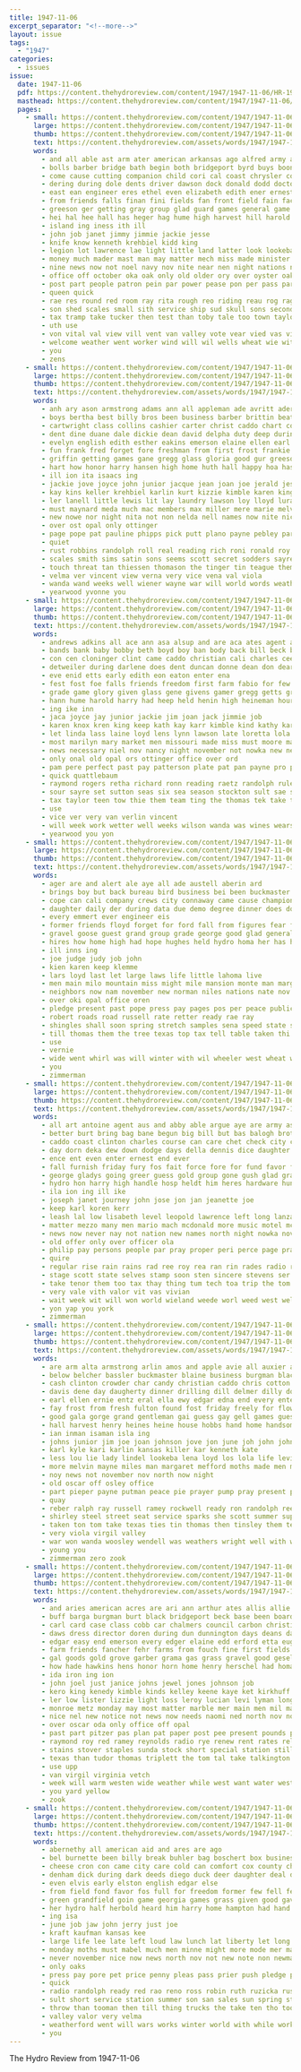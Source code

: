 ```yaml
---
title: 1947-11-06
excerpt_separator: "<!--more-->"
layout: issue
tags:
  - "1947"
categories:
  - issues
issue:
  date: 1947-11-06
  pdf: https://content.thehydroreview.com/content/1947/1947-11-06/HR-1947-11-06.pdf
  masthead: https://content.thehydroreview.com/content/1947/1947-11-06/masthead/HR-1947-11-06.jpg
  pages:
    - small: https://content.thehydroreview.com/content/1947/1947-11-06/small/HR-1947-11-06-01.jpg
      large: https://content.thehydroreview.com/content/1947/1947-11-06/large/HR-1947-11-06-01.jpg
      thumb: https://content.thehydroreview.com/content/1947/1947-11-06/thumbnails/HR-1947-11-06-01.jpg
      text: https://content.thehydroreview.com/assets/words/1947/1947-11-06/HR-1947-11-06-01.txt
      words:
        - and all able ast arm ater american arkansas ago alfred army abo are ana ameri ain altus ard aylor aca amarillo amanda america
        - bolls barber bridge bath begin both bridgeport byrd buys boon baber better bobby besand brain below began board business beter bales bey black blind brought badge bonds bond bob bring but belong bear boy brother bik bethel begun buckmaster bus buck baker byron boys blood barn bowls button buren bert buc brass bie bird ball bill been
        - come cause cutting companion child cori cal coast chrysler cora col clinton cach car company charles council came care chance county class crave court cash cessor cousin custer cane cases cotton clyde count chap church caddo center clock can city culvert case con colleen
        - dering during dole dents driver dawson dock donald dodd doctor day dav down does donalds date dam december dinner daughter drafts deep door dick drop dewey daniels due daughters degree
        - east ean engineer eres ethel even elizabeth edith ener ernest every elk earl eld ell evans edu edna
        - from friends falls finan fini fields fan front field fain face fos fair friday former ford frey farm florence fresh fund for frost fred first fone fray fee frace fell forrest found foot
        - greeson ger getting gray group glad guard games general game grain gilly given gold gin gene gaston gave gates gas gourd
        - hei hal hee hall has heger hag hume high harvest hill harold hie honorable heard hae hinton herndon house heineman hydro honor hidden horton horn held him head hatfield harrall heese half her hoe hor home hug had hail henry hundred hort holiday harry helen hons
        - island ing iness ith ill
        - john job janet jimmy jimmie jackie jesse
        - knife know kenneth krehbiel kidd king
        - legion lot lawrence lae light little land latter look lookeba like longer large levi last lugert loan let lewis living later loss leaders larger left levy
        - money much mader mast man may matter mech miss made minister monday mussen mile members miles maxine mass most more menno mar mor many mac must milliken miller master mills morris mone mount march marine main mayor
        - nine news now not noel navy nov nite near nen night nations noon necessary nick new november ney
        - office off october oka oak only old older ory over oyster oakland ong oma
        - post part people patron pein par power pease pon per pass parent patterson page purse pay proud place penny plant pulling peo payment persons public points president point present pro past pollard paper pius pen price
        - queen quick
        - rae res round red room ray rita rough reo riding reau rog rage rather rama ridenour render roll rich ready real rain ruth rion ralph rock roger rates raymond rate reer riden robert reason
        - son shed scales small sith service ship sud skull sons second sane sonny shoulder start speakes store sion states sid she siden season such sylvester ser sturgill sun senne sides saw stange said scout sich saturday stant scott starts sum still sare sue seven sees state sense soon shall sweeney saving seed south sween smith seem station sie sweet stroud school search seeds sake stock side summer six september short
        - tax tramp take tucker then test than toby tale too town taylor ten trey tess tee ted trio them team ton the title tei tackett thor tex tack topper taken tote thomas tort texas
        - uth use
        - von vital val view vill vent van valley vote vear vied vas vis
        - welcome weather went worker wind will wil wells wheat wie with work wars wish wos washita why world wit weak was weeks walk weatherford wisdom water willing window welfare wan william while way works west week windows war wife
        - you
        - zens
    - small: https://content.thehydroreview.com/content/1947/1947-11-06/small/HR-1947-11-06-02.jpg
      large: https://content.thehydroreview.com/content/1947/1947-11-06/large/HR-1947-11-06-02.jpg
      thumb: https://content.thehydroreview.com/content/1947/1947-11-06/thumbnails/HR-1947-11-06-02.jpg
      text: https://content.thehydroreview.com/assets/words/1947/1947-11-06/HR-1947-11-06-02.txt
      words:
        - anh ary ason armstrong adams ann all appleman ade avritt aders auxier ard and aver atha anita allen avis are arlene arnold alsup
        - boys bertha best billy bros been business barber brittin beatrice buckmaster both bar browne begin brummitt boyd brave busch beth brings barbe buy bell belo border begun bly billie bernice but bixler barbara bara bobby better brum bank bryan betty
        - cartwright class collins cashier carter christ caddo chart come chase course cold can coats christine county chest council card caroline carl capi child chapman cok cas char coletta charlene clinton check coker
        - dent dine duane dale dickie dean david delpha duty deep during della darlene daniels dick davis dorothy day doris dumas doyle donna dry drews dene days darrell dorsey duncan dread dwayne dar
        - evelyn english edith esther eakins emerson elaine ellen earl ente eden earlene
        - fun frank fred forget fore freshman from first frost frankie free for faye friday felton fin flower frances
        - griffin getting games gane gregg glass gloria good gur greeson gil greg glad gene gilmore globe givens given gone grade gary goods
        - hart how honor harry hansen high home huth hall happy hoa has helen her had hargrave hine hen heger ham held helderman hey hydro helps haskell
        - ill ion ita isaacs ing
        - jackie jove joyce john junior jacque jean joan joe jerald jessie jacqueline jose jones jimmie jerry judy joann
        - kay kins keller krehbiel karlin kurt kizzie kimble karen kings kar king kidd
        - ler lanell little lewis lit lay laundry lawson loy lloyd lura lemmon large linda lin leather leon lew lynn lass loretta last lemons lee
        - must maynard meda much mac members max miller mere marie melvin money miss mann mona margaret magar martin made marvel mary mae more marti mason minnie
        - new nowe nor night nita not non nelda nell names now nite nickel nowka newman november nancy news nova
        - over ost opal only ottinger
        - page pope pat pauline phipps pick putt plano payne pebley part pankratz press president
        - quiet
        - rust robbins randolph roll real reading rich roni ronald roy reynolds red ray rue read roman ruth roselyn roa ready riley room rita
        - scales smith sims satin sons seems scott secret sodders sayre spies save school song stange swinehart stevens still student six spell send sale steele shirley smooth season second see svitak small
        - touch threat tan thiessen thomason the tinger tin teague them tommy tupper teddy taken trip thomas ted trong ton tay tardy theis toy
        - velma ver vincent view verna very vice vena val viola
        - wanda wand weeks well wiener wayne war will world words weathers wanza weather wagon wack word was wesley work week wilson weatherford wilda with
        - yearwood yvonne you
    - small: https://content.thehydroreview.com/content/1947/1947-11-06/small/HR-1947-11-06-03.jpg
      large: https://content.thehydroreview.com/content/1947/1947-11-06/large/HR-1947-11-06-03.jpg
      thumb: https://content.thehydroreview.com/content/1947/1947-11-06/thumbnails/HR-1947-11-06-03.jpg
      text: https://content.thehydroreview.com/assets/words/1947/1947-11-06/HR-1947-11-06-03.txt
      words:
        - andrews adkins all ace ann asa alsup and are aca ates agent ana aston ave
        - bands bank baby bobby beth boyd boy ban body back bill beck bare been ber betta biel but band boys black box bird blaine bil bail burn bryan both branson bradley better bandy bonds books
        - con cen cloninger clint came caddo christian cali charles cee class cueto cope carolyn church city can cola close change cad county cia crom cheer chamber carry cash cook cartwright custer cause
        - detweiler during darlene does dent duncan donne dean don dear dale delay date donna days duane dollar dim day dents dick
        - eve enid etts early edith eon eaton enter ena
        - fest fost foe falls friends freedom first farm fabio for few floor finley forward fer forty from frost friday forth
        - grade game glory given glass gene givens gamer gregg getts gram glen getting grad gate gers going goodwin george games gar
        - hann hume harold harry had heep held henin high heineman hour hansen horton has how home heger hamburger hinton hydro her halen heaven har
        - ing ike inn
        - jaca joyce jay junior jackie jim joan jack jimmie job
        - karen knox kren king keep kath kay karr kimble kind kathy karlin
        - let linda lass laine loyd lens lynn lawson late loretta lola lloyd lindel last lary lou lied leader loss lesson long leon lows
        - most marilyn mary market men missouri made miss must moore maple more mato minnie meredith many mean mark mott margaret
        - news necessary niel nov nancy night november not nowka new nee
        - only onal old opal ors ottinger office over ord
        - pam pere perfect past pay patterson plate pat pan payne pro purchase people prior present phipps price penning public pins poet patsy page president pebley
        - quick quattlebaum
        - raymond rogers retha richard ronn reading raetz randolph rule ready ram record rash royce reale rita roster ring rooks rue rob rane reynolds roy russell riding
        - sour sayre set sutton seas six sea season stockton sult sae sunday sten solid sales spell see self sason sah sell sen staples such schuyler she sis sean slemp school spring shirley store sih sar service sodders scott second schoo sweeney sauls shanks
        - tax taylor teen tow thie them team ting the thomas tek take thomason than tate troy tee texas toe tesson toa
        - use
        - vice ver very van verlin vincent
        - will week work wetter well weeks wilson wanda was wines wears wat watch want wilda wil weatherford with wile won west way went waters
        - yearwood you yon
    - small: https://content.thehydroreview.com/content/1947/1947-11-06/small/HR-1947-11-06-04.jpg
      large: https://content.thehydroreview.com/content/1947/1947-11-06/large/HR-1947-11-06-04.jpg
      thumb: https://content.thehydroreview.com/content/1947/1947-11-06/thumbnails/HR-1947-11-06-04.jpg
      text: https://content.thehydroreview.com/assets/words/1947/1947-11-06/HR-1947-11-06-04.txt
      words:
        - ager are and alert ale aye all ade austell aberin ard
        - brings boy but back bureau bird business bei been buckmaster base brief ber birth bradley brown both bolivar board baer better book
        - cope can cali company crews city connaway came cause champion cyril cleveland car care chi custer carrier clinton camera chamber colorado county cine creek count cates cost change coats con cubic caddo cox
        - daughter daily der during data due demo degree dinner does donald day
        - every emmert ever engineer eis
        - former friends floyd forget for ford fall from figures fear free first foll
        - gravel goose guest grand group grade george good glad general grain gave
        - hires how home high had hope hughes held hydro homa her has horn hay harvest hobart hag him
        - ill inns ing
        - joe judge judy job john
        - kien karen keep klemme
        - lars loyd last let large laws life little lahoma live
        - men main milo mountain miss might mile mansion monte man marguerite much many monday mer more most missouri made must mark members merry
        - neighbors now nam november new norman niles nations nate nov news not
        - over oki opal office oren
        - pledge present past pope press pay pages pos per peace public pro pressman person part
        - robert roads road russell rate retter ready rae ray
        - shingles shall soon spring stretch samples sena speed state scout seed sun sister stice simpson sanford show son she sparks south said see share such season stanley start senator seme selma seales states sand sunday style special smith
        - till thomas them the tree texas top tax tell table taken thi tate than thom tucker thro troop tor tour thick
        - use
        - vernie
        - wide went whirl was will winter with wil wheeler west wheat weatherford wind world way wars wells white well weekly week work weeks whittemore wool
        - you
        - zimmerman
    - small: https://content.thehydroreview.com/content/1947/1947-11-06/small/HR-1947-11-06-05.jpg
      large: https://content.thehydroreview.com/content/1947/1947-11-06/large/HR-1947-11-06-05.jpg
      thumb: https://content.thehydroreview.com/content/1947/1947-11-06/thumbnails/HR-1947-11-06-05.jpg
      text: https://content.thehydroreview.com/assets/words/1947/1947-11-06/HR-1947-11-06-05.txt
      words:
        - all art antoine agent aus and abby able argue aye are army ask atta ain
        - better burt bring bag bane begun big bill but bas balogh brother basic blatt bare buckmaster burnette blum bass
        - caddo coast clinton charles course can care chet check city cates chiesa cen con car carlo catharine cash county company coan choice
        - day dorn deka dew down dodge days della dennis dice daughter donald dean del dry dinner
        - ence ent even enter ernest end ever
        - fall furnish friday fury fos fait force fore for fund favor farms forget fire frances fresh fer freedom forte fend ficken from fares fairly
        - george gladys going greer guess gold group gone gush glad grad good geel grade gave
        - hydro hon harry high handle hosp heldt him heres hardware hundred herp horn
        - ila ion ing ill ike
        - joseph janet journey john jose jon jan jeanette joe
        - keep karl koren kerr
        - leash lal low lisabeth level leopold lawrence left long lanza live living lancaster lowe light lama let lees lay land london
        - matter mezzo many men mario mach mcdonald more music motel mccall math mae mighty marjorie maze metro money may might mean mary much matt mine made mee mars mechanic most mcleod
        - news now never nay not nation new names north night nowka november
        - old offer only over officer ola
        - philip pay persons people par pray proper peri perce page prayer porting price per plan
        - quire
        - regular rise rain rains rad ree roy rea ran rin rades radio ready rane rowland
        - stage scott state selves stamp soon sten sincere stevens ser susa smiley san soprano suzanne sons special sing said streams sans states side school sunday sweeney sapp schoo such short swarthout stockton stella star service saturday
        - take tenor them too tax thay thing tum tech toa trip the tom tour terrible terrell ton tae tommy tor toe trimmings tai throw tote tears then thy
        - very vale vith valor vit vas vivian
        - wait week wit will won world wieland weede worl weed west well was work why wie weather winifred with wile winter went worlds wil war wind
        - yon yap you york
        - zimmerman
    - small: https://content.thehydroreview.com/content/1947/1947-11-06/small/HR-1947-11-06-06.jpg
      large: https://content.thehydroreview.com/content/1947/1947-11-06/large/HR-1947-11-06-06.jpg
      thumb: https://content.thehydroreview.com/content/1947/1947-11-06/thumbnails/HR-1947-11-06-06.jpg
      text: https://content.thehydroreview.com/assets/words/1947/1947-11-06/HR-1947-11-06-06.txt
      words:
        - are arm alta armstrong arlin amos and apple avie all auxier arnold allie ades adkins alma albin ala ann ade
        - below belcher bassler buckmaster blaine business burgman black best baker betty byrum bill brother brian bingo bennett braver began bethel box bartgis bontrager
        - cash clinton crowder char candy christian caddo chris cotton chester carolyn cold charles coffey cos cruzan call coffee county colle champlin city cope cecil custer came cousin church coe crom can charlie clever
        - davis dene day daugherty dinner drilling dill delmer dilly donlevy daughter days dewey denham dean dunn dunning delpha dum dunnington donnie
        - earl ellen ernie entz eral ella ewy edgar edna end every ente
        - fay frost from fresh fulton found fost friday freely for flowers fast former fred
        - good gala gorge grand gentleman gai guess gay gell games guest given ghost
        - hall harvest henry heines heine house hobbs hand home handsome hilda had held harvey high holes hollywood harry hilde hone hallow howe hopewell howard has her head heir hedge hot heck hatfield hydro hamons
        - ian inman isaman isla ing
        - johns junior jim joe joan johnson jove jon june joh john johnnie jones
        - karl kyle kari karlin kansas killer kar kenneth kate
        - less lou lie lady lindel lookeba lena loyd los lola life levi leroy lawless lionel lynn louise loan lucian last lawton linwood loretta lee lay let lue lloyd
        - more melvin mayne miles man margaret mefford moths made men most mogg mary miller myers members masoner metz marie miss many mound might
        - noy news not november nov north now night
        - old oscar off osley office
        - part pieper payne putman peace pie prayer pump pray present pickles parker pent pack patricia paul per
        - quay
        - reber ralph ray russell ramey rockwell ready ron randolph reed ruth rowland risk race ramona robert ruhl
        - shirley steel street seat service sparks she scott summer supper sharon square starts sun shelby smith special suter sam self sunday show school soap saturday station son stewart susan see smit stands strong spohn stutzman starring still slagell
        - taken ton tom take texas ties tin thomas then tinsley them teacher trip thirsk tor thomason tess tommy the
        - very viola virgil valley
        - war won wanda woosley wendell was weathers wright well with wayne white wise went week wenger water walker want weeks will wieland winter west wilma wilfred winners wilm weatherford waters while
        - young you
        - zimmerman zero zook
    - small: https://content.thehydroreview.com/content/1947/1947-11-06/small/HR-1947-11-06-07.jpg
      large: https://content.thehydroreview.com/content/1947/1947-11-06/large/HR-1947-11-06-07.jpg
      thumb: https://content.thehydroreview.com/content/1947/1947-11-06/thumbnails/HR-1947-11-06-07.jpg
      text: https://content.thehydroreview.com/assets/words/1947/1947-11-06/HR-1947-11-06-07.txt
      words:
        - and aries american acres are ari ann arthur ates allis allie aul albu all area
        - buff barga burgman burt black bridgeport beck base been board buy bosch bale birden bill barney baler barger bring bright blue brad blough bonds best ber buyers but bales bateman barber bottom buckmaster better blackwell baz barnes
        - carl card case class cobb car chalmers council carbon christian carrier cart cecil cox came company cantrell city clay commer cheer caras christmas crew college counsel come chas cedars call can carry cattle creek cotton charles cover cordell channel clair caller clover clinton caddo church char chester chi crites carmen chan
        - daws dress director doren during dun dunnington days deans daughter dumas despain dry daughters day dungan dameron davidson dale date dewey don dahlenburg diamond
        - edgar easy end emerson every edger elaine edd erford etta eugene engineer everett earl eary enter
        - farm friends fancher fehr farms from fouch fine first fields for full furnace frank felt folson floor flowers floyd folks faster ford farrel
        - gal goods gold grove garber grama gas grass gravel good gesell george greeson
        - how hade hawkins hens honor horn home henry herschel had homa hay house hor hydro hom heater hot hone hubert hose hinton held hays her has homer harry hatfield hon
        - ida iron ing ion
        - john joel just janice johns jewel jones johnson job
        - kero king kenedy kimble kinds kelley keene kaye ket kirkhuff
        - ler low lister lizzie light loss leroy lucian levi lyman long lie let love lasley lawson look line liberty land lewis liberal lilliston
        - monroe metz monday may most matter marble mer main men mil mar mattie marion mens messimer milk miles more much made mond miss miller means marshall morning mary
        - nice nel new notice not news now needs naomi ned north nov november
        - over oscar oda only office off opal
        - past part pitzer pas plan pat paper post pee present pounds posten parcel public price pace phen plate picker patsy proud per perfect paul pay pickup
        - raymond roy red ramey reynolds radio rye renew rent rates rel rayon roll rowland reber room rest russell richards road rate
        - stains stover staples sunda stock short special station still stove sinks spring sal six see service stafford soi sale slight strong sweet seed supply sand state south sell soap sander sarah spain sayre spare shirley store schantz saturday sunday spill shall stand sox season side son
        - texas than tudor thomas triplett the tom tal take talkington ten tindel tickel till ture tex tobe top them ton terrace tue tech tor
        - use upp
        - van virgil virginia vetch
        - week will warm westen wide weather while west want water western wal williams with win weight weeks write white wee wilbur wheat why wood weatherford writer work word was whittemore winter
        - you yard yellow
        - zook
    - small: https://content.thehydroreview.com/content/1947/1947-11-06/small/HR-1947-11-06-08.jpg
      large: https://content.thehydroreview.com/content/1947/1947-11-06/large/HR-1947-11-06-08.jpg
      thumb: https://content.thehydroreview.com/content/1947/1947-11-06/thumbnails/HR-1947-11-06-08.jpg
      text: https://content.thehydroreview.com/assets/words/1947/1947-11-06/HR-1947-11-06-08.txt
      words:
        - abernethy all american aid and ares are ago
        - bel burnette been billy break buhler bag boschert box business bridgeport but baby back brand bird ben beans buy best brewers big beer brought bucks
        - cheese cron con came city care cold can comfort cox county cheyenne come college choice chill cops caddo carruth car
        - denham dick during dark deeds diego duck deer daughter deal david day drinks days dewey
        - even elvis early elston english edgar else
        - from field fond favor fos full for freedom former few fell felt fost first flowers francisco friday
        - green grandfield goin game georgia games grass given good gave george grap gas
        - her hydro half herbold heard him harry home hampton had hand house
        - ing isa
        - june job jaw john jerry just joe
        - kraft kaufman kansas kee
        - large life lee late left loud law lunch lat liberty let long last
        - monday moths must mabel much men minne might more mode mer marsh mate messimer moth miss marshall milk mighty montgomery many miller may market
        - never november nice now news north nov not new note non newman naso night navy
        - only oaks
        - press pay pore pet price penny pleas pass prier push pledge paul pound piece public pretty parkey peace pest
        - quick
        - radio randolph ready red rao reno ross robin ruth ruzicka rush records raetz real
        - sult short service station summer son san sales sun spring stange sylve suit sugar sam sas still she sylvester see seats such sit stock silver sunday sota saturday season
        - throw than tooman then till thing trucks the take ten tho too ted tice tha tei try tex them tax tokay
        - valley valor very velma
        - weatherford went will wars works winter world with while work way week well waldo wheat weather walls
        - you
---
```


The Hydro Review from 1947-11-06

<!--more-->

